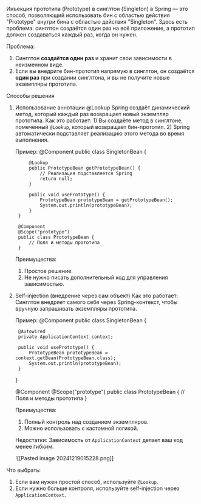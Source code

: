 Инъекция прототипа (Prototype) в синглтон (Singleton) в Spring — это способ, позволяющий использовать бин с областью действия "Prototype" внутри бина с областью действия "Singleton". Здесь есть проблема: синглтон создаётся один раз на всё приложение, а прототип должен создаваться каждый раз, когда он нужен.

Проблема:
1. Синглтон **создаётся один раз** и хранит свои зависимости в неизменном виде.
2. Если вы внедрите бин-прототип напрямую в синглтон, он создаётся **один раз** при создании синглтона, и вы не получите новые экземпляры прототипа.

Способы решения
1. Использование аннотации @Lookup
   Spring создаёт динамический метод, который каждый раз возвращает новый экземпляр прототипа.
   Как это работает:
	   1) Вы создаёте метод в синглтоне, помеченный `@Lookup`, который возвращает бин-прототип.
	   2) Spring автоматически подставляет реализацию этого метода во время выполнения.
	      
	Пример:
		@Component
		public class SingletonBean {
		
		    @Lookup
		    public PrototypeBean getPrototypeBean() {
		        // Реализация подставляется Spring
		        return null;
		    }
		
		    public void usePrototype() {
		        PrototypeBean prototypeBean = getPrototypeBean();
		        System.out.println(prototypeBean);
		    }
		}
		
		@Component
		@Scope("prototype")
		public class PrototypeBean {
		    // Поля и методы прототипа
		}
	Преимущества:
	1. Простое решение.
	2. Не нужно писать дополнительный код для управления зависимостью.
	   
2. Self-injection (внедрение через сам объект)
   Как это работает:
   Синглтон внедряет самого себя через Spring-контекст, чтобы вручную запрашивать экземпляры прототипа.
   
   Пример:
   @Component
	public class SingletonBean {
	
	    @Autowired
	    private ApplicationContext context;
	
	    public void usePrototype() {
	        PrototypeBean prototypeBean = context.getBean(PrototypeBean.class);
	        System.out.println(prototypeBean);
	    }
	}
	
	@Component
	@Scope("prototype")
	public class PrototypeBean {
	    // Поля и методы прототипа
	}
	
	Преимущества:
	1) Полный контроль над созданием экземпляров.
	2) Можно использовать с кастомной логикой.
	
	Недостатки:
	Зависимость от `ApplicationContext` делает ваш код менее гибким.
	
	![[Pasted image 20241219015228.png]]
   
Что выбрать:
1. Если вам нужен простой способ, используйте `@Lookup`.
2. Если нужно больше контроля, используйте self-injection через `ApplicationContext`.